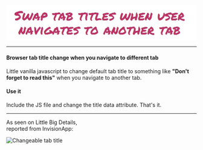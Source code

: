 ![Swap tab titles](https://github.com/mthjn/swapTabTitles/blob/master/swapTabTitles-heading.jpg)
  
---
  
#### Browser tab title change when you navigate to different tab  
Little vanilla javascript to change default tab title to something like **"Don't forget to read this"** when you navigate to another tab.  
  
#### Use it
Include the JS file and change the title data attribute. That's it.  
  
---  
  
As seen on Little Big Details,  
reported from InvisionApp:  
  
![Changeable tab title](http://33.media.tumblr.com/e341e14053dfbb6ef2b90263d772bbae/tumblr_nayz0ydGYE1qea4hso1_400.gif)
